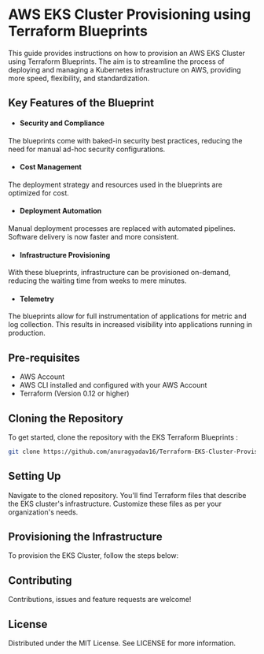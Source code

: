 # AWS EKS Cluster Provisioning using Terraform Blueprints

This guide provides instructions on how to provision an AWS EKS Cluster using Terraform Blueprints. The aim is to streamline the process of deploying and managing a Kubernetes infrastructure on AWS, providing more speed, flexibility, and standardization.


## Key Features of the Blueprint

- #### Security and Compliance
The blueprints come with baked-in security best practices, reducing the need for manual ad-hoc security configurations.

- #### Cost Management
The deployment strategy and resources used in the blueprints are optimized for cost.

- #### Deployment Automation
Manual deployment processes are replaced with automated pipelines. Software delivery is now faster and more consistent.

- #### Infrastructure Provisioning
With these blueprints, infrastructure can be provisioned on-demand, reducing the waiting time from weeks to mere minutes.

- #### Telemetry
The blueprints allow for full instrumentation of applications for metric and log collection. This results in increased visibility into applications running in production.


## Pre-requisites

- AWS Account
- AWS CLI installed and configured with your AWS Account
- Terraform (Version 0.12 or higher)


## Cloning the Repository
To get started, clone the repository with the EKS Terraform Blueprints :

```bash
git clone https://github.com/anuragyadav16/Terraform-EKS-Cluster-Provisioning.git
```

## Setting Up
Navigate to the cloned repository. You'll find Terraform files that describe the EKS cluster's infrastructure. Customize these files as per your organization's needs.

## Provisioning the Infrastructure
To provision the EKS Cluster, follow the steps below:

## Contributing
Contributions, issues and feature requests are welcome!

## License
Distributed under the MIT License. See LICENSE for more information.